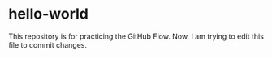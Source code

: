 # hello-world
This repository is for practicing the GitHub Flow.
Now, I am trying to edit this file to commit changes.
